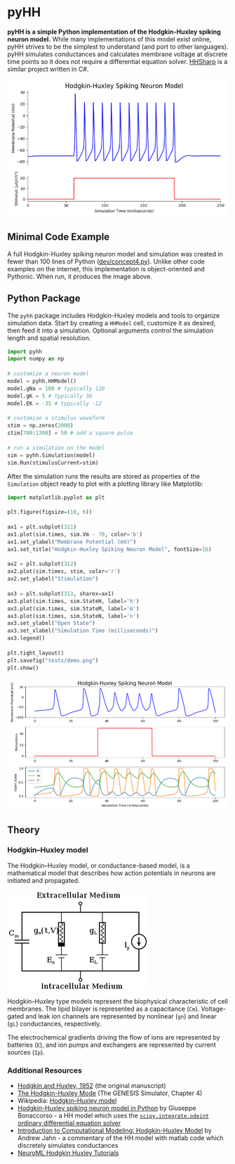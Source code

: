 # pyHH
**pyHH is a simple Python implementation of the Hodgkin-Huxley spiking neuron model.** While many implementations of this model exist online, pyHH strives to be the simplest to understand (and port to other languages). pyHH simulates conductances and calculates membrane voltage at discrete time points so it does not require a differential equation solver. [HHSharp](https://github.com/swharden/HHSharp) is a similar project written in C#.

![](dev/concept4.png)

## Minimal Code Example
A full Hodgkin-Huxley spiking neuron model and simulation was created in fewer than 100 lines of Python ([dev/concept4.py](dev/concept4.py)). Unlike other code examples on the internet, this implementation is object-oriented and Pythonic. When run, it produces the image above.

## Python Package
The `pyhh` package includes Hodgkin-Huxley models and tools to organize simulation data. Start by creating a `HHModel` cell, customize it as desired, then feed it into a simulation. Optional arguments control the simulation length and spatial resolution.

```python
import pyhh
import numpy as np

# customize a neuron model
model = pyhh.HHModel()
model.gNa = 100 # typically 120
model.gK = 5 # typically 36
model.EK = -35 # typically -12

# customize a stimulus waveform
stim = np.zeros(2000)
stim[700:1300] = 50 # add a square pulse

# run a simulation on the model
sim = pyhh.Simulation(model)
sim.Run(stimulusCurrent=stim)
```

After the simulation runs the results are stored as properties of the `Simulation` object ready to plot with a plotting library like Matplotlib:

```python
import matplotlib.pyplot as plt

plt.figure(figsize=(10, 6))

ax1 = plt.subplot(311)
ax1.plot(sim.times, sim.Vm - 70, color='b')
ax1.set_ylabel("Membrane Potential (mV)")
ax1.set_title("Hodgkin-Huxley Spiking Neuron Model", fontSize=16)

ax2 = plt.subplot(312)
ax2.plot(sim.times, stim, color='r')
ax2.set_ylabel("Stimulation")

ax3 = plt.subplot(313, sharex=ax1)
ax3.plot(sim.times, sim.StateH, label='h')
ax3.plot(sim.times, sim.StateM, label='m')
ax3.plot(sim.times, sim.StateN, label='n')
ax3.set_ylabel("Open State")
ax3.set_xlabel("Simulation Time (milliseconds)")
ax3.legend()

plt.tight_layout()
plt.savefig("tests/demo.png")
plt.show()
```

![](tests/demo.png)

## Theory

### Hodgkin–Huxley model
The Hodgkin–Huxley model, or conductance-based model, is a mathematical model that describes how action potentials in neurons are initiated and propagated. 

![](dev/figures/320px-Hodgkin-Huxley.svg.png)

Hodgkin–Huxley type models represent the biophysical characteristic of cell membranes. The lipid bilayer is represented as a capacitance (`Cm`). Voltage-gated and leak ion channels are represented by nonlinear (`gn`) and linear (`gL`) conductances, respectively. 

The electrochemical gradients driving the flow of ions are represented by batteries (`E`), and ion pumps and exchangers are represented by current sources (`Ip`).

### Additional Resources
* [Hodgkin and Huxley, 1952](https://www.ncbi.nlm.nih.gov/pmc/articles/PMC1392413/pdf/jphysiol01442-0106.pdf) (the original manuscript)
* [The Hodgkin-Huxley Mode](http://www.genesis-sim.org/GENESIS/iBoG/iBoGpdf/chapt4.pdf) (The GENESIS Simulator, Chapter 4)
* Wikipedia: [Hodgkin–Huxley model](https://en.wikipedia.org/wiki/Hodgkin%E2%80%93Huxley_model)
* [Hodgkin-Huxley spiking neuron model in Python](https://www.bonaccorso.eu/2017/08/19/hodgkin-huxley-spiking-neuron-model-python/) by Giuseppe Bonaccorso - a HH model which uses the [`scipy.integrate.odeint` ordinary differential equation solver](https://docs.scipy.org/doc/scipy/reference/generated/scipy.integrate.odeint.html)
* [Introduction to Computational Modeling: Hodgkin-Huxley Model](http://andysbrainblog.blogspot.com/2013/10/introduction-to-computational-modeling.html) by Andrew Jahn - a commentary of the HH model with matlab code which discretely simulates conductances
* [NeuroML Hodgkin Huxley Tutorials](https://github.com/swharden/hodgkin_huxley_tutorial)

